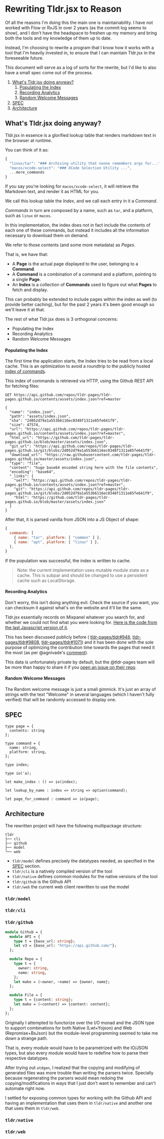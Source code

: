# Rewriting Tldr.jsx to Reason

Of all the reasons I'm doing this the main one is maintainability. I have not
worked with Flow or RxJS in over 2 years (as the commit log seems to show), and
I don't have the headspace to freshen up my memory and bring both the tools and
my knowledge of them up to date.

Instead, I'm choosing to rewrite a program that I know how it works with a tool
that I'm heavily invested in, to ensure that I can maintain Tldr.jsx in the
foreseeable future.

This document will serve as a log of sorts for the rewrite, but I'd like to
also have a small spec come out of the process.

1. [What's Tldr.jsx doing anyway?](#whats-tldrjsx-doing-anyway)
   1. [Populating the Index](#populating-the-index)
   1. [Recording Analytics](#recording-analytics)
   1. [Random Welcome Messages](#random-welcome-messages)
2. [SPEC](#SPEC)
3. [Architecture](#architecture)

## What's Tldr.jsx doing anyway?

Tldr.jsx in essence is a glorified lookup table that renders markdown text in
the browser at runtime.

You can think of it as:

```js
{
  "linux/tar": "### Archiving utility that noone remembers args for...",  
  "macos/xcode-select": "### XCode Selection Utility ...",  
  ...more_commands
}
```

If you say you're looking for `macos/xcode-select`, it will retrieve the
Markdown text, and render it as HTML for you.

We call this lookup table the _Index_, and we call each entry in it a _Command_.

_Commands_ in turn are composed by a name, such as `tar`, and a platform, such
as `linux` or `macos`.

In this implementation, the index does not in fact include the contents of each
one of these commands, but instead it includes all the information necessary to
download them on demand.

We refer to those contents (and some more metadata) as _Pages_.

That is, we have that:

* A **Page** is the actual page displayed to the user, belonging to a **Command**.
* A **Command** is a combination of a command and a platform, pointing to a
  single **Page**.
* An **Index** is a collection of **Commands** used to figure out what **Pages**
  to fetch and display.

This can probably be extended to include pages within the index as well (to
provide better caching), but for the past 2 years it's been good enough so we'll
leave it at that.

The rest of what Tldr.jsx does is 3 orthogonal concerns:

* Populating the Index
* Recording Analytics
* Random Welcome Messages

#### Populating the Index

The first time the application starts, the Index tries to be read from a local
cache. This is an optimization to avoid a roundtrip to the publicly hosted
[index of
commands](https://github.com/tldr-pages/tldr-pages.github.io/blob/master/assets/index.json).

This index of commands is retrieved via HTTP, using the Github REST API for
fetching files:

```http
GET https://api.github.com/repos/tldr-pages/tldr-pages.github.io/contents/assets/index.json?ref=master

{
  "name": "index.json",
  "path": "assets/index.json",
  "sha": "2d052d79a1a553b6116ec0348f1311e85fe641f9",
  "size": 47574,
  "url": "https://api.github.com/repos/tldr-pages/tldr-pages.github.io/contents/assets/index.json?ref=master",
  "html_url": "https://github.com/tldr-pages/tldr-pages.github.io/blob/master/assets/index.json",
  "git_url": "https://api.github.com/repos/tldr-pages/tldr-pages.github.io/git/blobs/2d052d79a1a553b6116ec0348f1311e85fe641f9",
  "download_url": "https://raw.githubusercontent.com/tldr-pages/tldr-pages.github.io/master/assets/index.json",
  "type": "file",
  "content": "huge base64 encoded string here with the file contents",
  "encoding": "base64",
  "_links": {
    "self": "https://api.github.com/repos/tldr-pages/tldr-pages.github.io/contents/assets/index.json?ref=master",
    "git": "https://api.github.com/repos/tldr-pages/tldr-pages.github.io/git/blobs/2d052d79a1a553b6116ec0348f1311e85fe641f9",
    "html": "https://github.com/tldr-pages/tldr-pages.github.io/blob/master/assets/index.json"
  }
}
```

After that, it is parsed vanilla from JSON into a JS Object of shape:

```js
{
  commands: [
    { name: "tar", platform: [ "common" ] },
    { name: "apt", platform: [ "linux" ] },
  ],
}
```

If the population was successful, the index is written to cache.

> Note: the current implementation uses mutable module state as a cache. This is
> subpar and should be changed to use a persistent cache such as LocalStorage.


#### Recording Analytics

Don't worry, this isn't doing anything evil. Check the source if you want, you
can checksum it against what's on the website and it'll be the same.

Tldr.jsx essentially records on Mixpanel whatever you search for, and whether we
could not find what you were looking for. [Here is the code from the last
Javascript version of
it](https://github.com/ostera/tldr.jsx/blob/69e290e1ab9d82e4c779c143cddba4b3201d9a55/src/app.js#L58-L73).

This has been discussed publicly before (
[tldr-pages/tldr#948](https://github.com/tldr-pages/tldr/issues/948),
[tldr-pages/tldr#9808](https://github.com/tldr-pages/tldr/issues/980),
[tldr-pages/tldr#1071](https://github.com/tldr-pages/tldr/issues/1071)) and it
has been done with the sole purpose of optimizing the contribution time towards
the pages that need it the most (as per @agnivade's
[comment](https://github.com/tldr-pages/tldr/issues/948#issuecomment-232457052)).

This data is unfortunately private by default, but the @tldr-pages team will be
more than happy to share it if you [open an issue on their
repo](https://github.com/tldr-pages/tldr/issues/new).


#### Random Welcome Messages

The Random welcome message is just a small gimmick. It's just an array of
strings with the text "Welcome" in several languages (which I haven't fully
verified) that will be randomly accessed to display one.

## SPEC

```reason
type page = {
  contents: string
};

type command = {
  name: string,
  platform: string,
};

type index;

type io('a);

let make_index : () => io(index);

let lookup_by_name : index => string => option(command);

let page_for_command : command => io(page);
```

## Architecture

The rewritten project will have the following multipackage structure:

```
tldr
├── cli
├── github
├── model
└── web
```

* `tldr/model` defines precisely the datatypes needed, as specified in
the [SPEC](#spec) section.
* `tldr/cli` is a natively compiled version of the tool
* `tldr/native` defines common modules for the native versions of the tool
* `tldr/github` is the Github API
* `tldr/web` the current web client rewritten to use the model

### `tldr/model`


### `tldr/cli`


### `tldr/github`

```ocaml
module Github = {
  module API = {
    type t = {base_url: string};
    let v3 = {base_url: "https://api.github.com/"};
  };

  module Repo = {
    type t = {
      owner: string,
      name: string,
    };
    let make = (~owner, ~name) => {owner, name};
  };

  module File = {
    type t = {content: string};
    let make = (~content) => {content: content};
  };
};
```

Originally I attempted to functorize over the I/O monad and the JSON type to
support combinations for both Native (Lwt+Yojson) and Web (Repromise+BsJson) but
the module-level programming seemed to take me down a strange path.

That is, every module would have to be parametrized with the IO/JSON types, but
also every module would have to redefine how to parse their respective
datatypes.

After trying out `atdgen`, I realized that the copying and modifying of
generated files was more trouble than writing the parsers twice. Specially because
regenerating the parsers would mean redoing the copying/modifications in ways that
I just don't want to remember and can't automate right now.

I settled for exposing common types for working with the Github API and having
an implementation that uses them in `tldr/native` and another one that uses them
in `tldr/web`.

### `tldr/native`

### `tldr/web`

